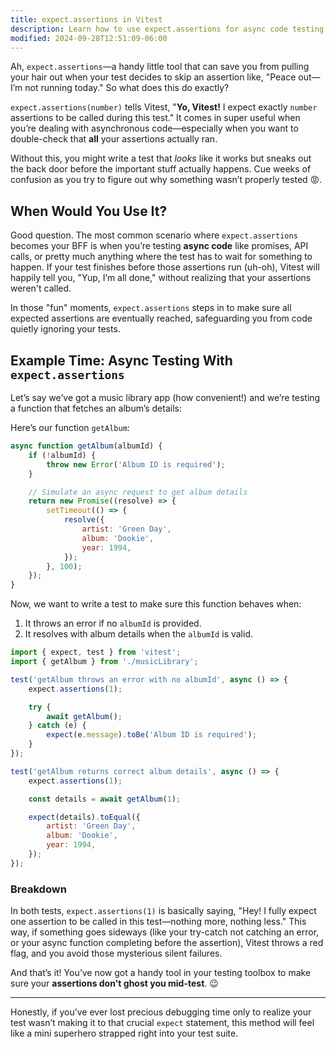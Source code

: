 ```yaml
---
title: expect.assertions in Vitest
description: Learn how to use expect.assertions for async code testing in Vitest.
modified: 2024-09-28T12:51:09-06:00
---
```


Ah, `expect.assertions`—a handy little tool that can save you from pulling your hair out when your test decides to skip an assertion like, "Peace out—I’m not running today." So what does this do exactly?

`expect.assertions(number)` tells Vitest, "**Yo, Vitest!** I expect exactly `number` assertions to be called during this test." It comes in super useful when you’re dealing with asynchronous code—especially when you want to double-check that **all** your assertions actually ran.

Without this, you might write a test that *looks* like it works but sneaks out the back door before the important stuff actually happens. Cue weeks of confusion as you try to figure out why something wasn’t properly tested 😡.

## When Would You Use It?

Good question. The most common scenario where `expect.assertions` becomes your BFF is when you’re testing **async code** like promises, API calls, or pretty much anything where the test has to wait for something to happen. If your test finishes before those assertions run (uh-oh), Vitest will happily tell you, "Yup, I’m all done," without realizing that your assertions weren't called.

In those "fun" moments, `expect.assertions` steps in to make sure all expected assertions are eventually reached, safeguarding you from code quietly ignoring your tests.

## Example Time: Async Testing With `expect.assertions`

Let’s say we’ve got a music library app (how convenient!) and we’re testing a function that fetches an album’s details:

Here’s our function `getAlbum`:

```js
async function getAlbum(albumId) {
	if (!albumId) {
		throw new Error('Album ID is required');
	}

	// Simulate an async request to get album details
	return new Promise((resolve) => {
		setTimeout(() => {
			resolve({
				artist: 'Green Day',
				album: 'Dookie',
				year: 1994,
			});
		}, 100);
	});
}
```

Now, we want to write a test to make sure this function behaves when:

1. It throws an error if no `albumId` is provided.
2. It resolves with album details when the `albumId` is valid.

```js
import { expect, test } from 'vitest';
import { getAlbum } from './musicLibrary';

test('getAlbum throws an error with no albumId', async () => {
	expect.assertions(1);

	try {
		await getAlbum();
	} catch (e) {
		expect(e.message).toBe('Album ID is required');
	}
});

test('getAlbum returns correct album details', async () => {
	expect.assertions(1);

	const details = await getAlbum(1);

	expect(details).toEqual({
		artist: 'Green Day',
		album: 'Dookie',
		year: 1994,
	});
});
```

### Breakdown

In both tests, `expect.assertions(1)` is basically saying, "Hey! I fully expect one assertion to be called in this test—nothing more, nothing less." This way, if something goes sideways (like your try-catch not catching an error, or your async function completing before the assertion), Vitest throws a red flag, and you avoid those mysterious silent failures.

And that’s it! You’ve now got a handy tool in your testing toolbox to make sure your **assertions don't ghost you mid-test**. 😉

***

Honestly, if you’ve ever lost precious debugging time only to realize your test wasn’t making it to that crucial `expect` statement, this method will feel like a mini superhero strapped right into your test suite.

```ts
```
